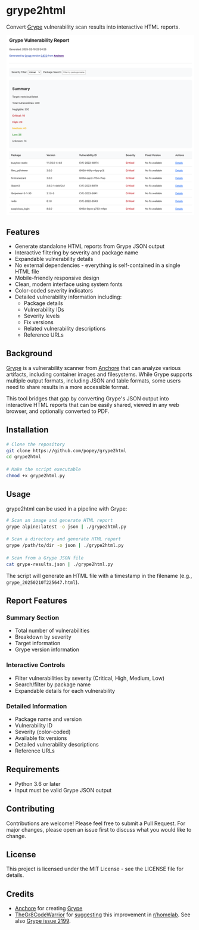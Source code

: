 # grype2html

Convert [Grype](https://github.com/anchore/grype) vulnerability scan results into interactive HTML reports.

![Screenshot of browser displaying report](./grype_report_screenshot.png)

## Features

* Generate standalone HTML reports from Grype JSON output
* Interactive filtering by severity and package name
* Expandable vulnerability details
* No external dependencies - everything is self-contained in a single HTML file
* Mobile-friendly responsive design
* Clean, modern interface using system fonts
* Color-coded severity indicators
* Detailed vulnerability information including:
  * Package details
  * Vulnerability IDs
  * Severity levels
  * Fix versions
  * Related vulnerability descriptions
  * Reference URLs

## Background

[Grype](https://github.com/anchore/grype) is a vulnerability scanner from [Anchore](https://anchore.com/) that can analyze various artifacts, including container images and filesystems. While Grype supports multiple output formats, including JSON and table formats, some users need to share results in a more accessible format.

This tool bridges that gap by converting Grype's JSON output into interactive HTML reports that can be easily shared, viewed in any web browser, and optionally converted to PDF.

## Installation

```bash
# Clone the repository
git clone https://github.com/popey/grype2html
cd grype2html

# Make the script executable
chmod +x grype2html.py
```

## Usage

grype2html can be used in a pipeline with Grype:

```bash
# Scan an image and generate HTML report
grype alpine:latest -o json | ./grype2html.py

# Scan a directory and generate HTML report
grype /path/to/dir -o json | ./grype2html.py

# Scan from a Grype JSON file
cat grype-results.json | ./grype2html.py
```

The script will generate an HTML file with a timestamp in the filename (e.g., `grype_20250210T225647.html`).

## Report Features

### Summary Section
* Total number of vulnerabilities
* Breakdown by severity
* Target information
* Grype version information

### Interactive Controls
* Filter vulnerabilities by severity (Critical, High, Medium, Low)
* Search/filter by package name
* Expandable details for each vulnerability

### Detailed Information
* Package name and version
* Vulnerability ID
* Severity (color-coded)
* Available fix versions
* Detailed vulnerability descriptions
* Reference URLs

## Requirements

* Python 3.6 or later
* Input must be valid Grype JSON output

## Contributing

Contributions are welcome! Please feel free to submit a Pull Request. For major changes, please open an issue first to discuss what you would like to change.

## License

This project is licensed under the MIT License - see the LICENSE file for details.

## Credits

* [Anchore](https://anchore.com) for creating [Grype](https://github.com/anchore/grype)
* [TheGr8CodeWarrior](https://www.reddit.com/user/TheGr8CodeWarrior) for [suggesting](https://www.reddit.com/r/homelab/comments/1im9p3p/what_do_homelabers_use_for_vulnerability_scanning/mc2wz4a/?context=3) this improvement in [r/homelab](https://www.reddit.com/r/homelab). See also [Grype issue 2199](https://github.com/anchore/grype/issues/2199).
